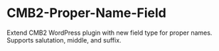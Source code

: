 # CMB2-Proper-Name-Field
Extend CMB2 WordPress plugin with new field type for proper names. Supports salutation, middle, and suffix.
